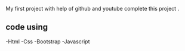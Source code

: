 My first project with help of github and youtube complete this project .

## code using 
-Html
-Css
-Bootstrap
-Javascript

